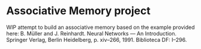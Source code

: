 # Associative Memory project

WIP attempt to build an associative memory based on the example provided here:
B. Müller and J. Reinhardt. Neural Networks — An Introduction.
Springer Verlag, Berlin Heidelberg, p. xiv–266, 1991. Biblioteca DF:
I–296.
